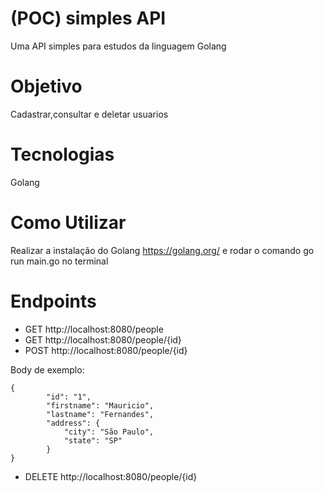# (POC) simples API 
Uma API simples para estudos da linguagem Golang

# Objetivo
Cadastrar,consultar e deletar usuarios

# Tecnologias
Golang

# Como Utilizar
Realizar a instalação do Golang https://golang.org/ e rodar o comando go run main.go no terminal

# Endpoints
* GET http://localhost:8080/people
* GET http://localhost:8080/people/{id}
* POST http://localhost:8080/people/{id}

Body de exemplo:
```
{
        "id": "1",
        "firstname": "Mauricio",
        "lastname": "Fernandes",
        "address": {
            "city": "São Paulo",
            "state": "SP"
        }
}
```
* DELETE http://localhost:8080/people/{id}
